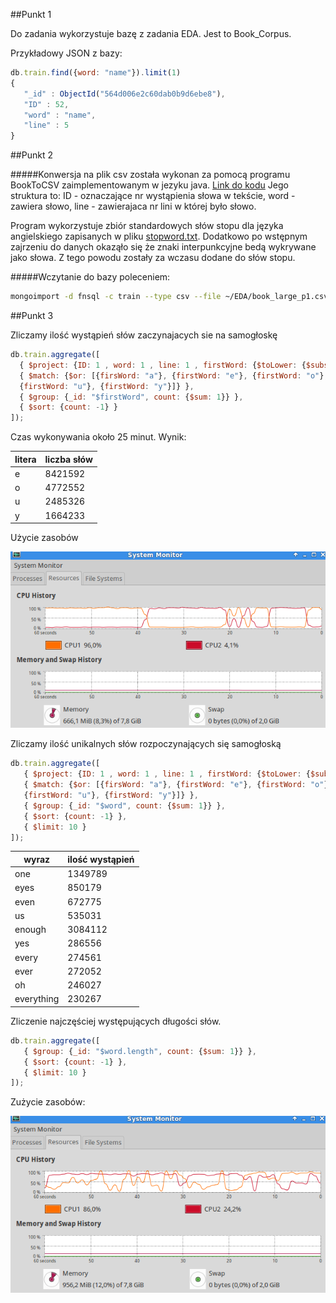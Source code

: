 ##Punkt 1

Do zadania wykorzystuje bazę z zadania EDA. Jest to Book_Corpus.

Przykładowy JSON z bazy:

```js
db.train.find({word: "name"}).limit(1)
{ 
   "_id" : ObjectId("564d006e2c60dab0b9d6ebe8"),
   "ID" : 52,
   "word" : "name",
   "line" : 5
}
```

##Punkt 2

#####Konwersja na plik csv została wykonan za pomocą programu BookToCSV zaimplementowanym w jezyku java. [Link do kodu](https://github.com/rjasinski/nosql/blob/master/EDA/BookToCSV.java)
Jego struktura to: ID - oznaczające nr wystąpienia słowa w tekście, word - zawiera słowo, line - zawierajaca nr lini w której było słowo.

Program wykorzystuje zbiór standardowych słów stopu dla języka angielskiego zapisanych w pliku [stopword.txt](https://github.com/rjasinski/nosql/blob/master/EDA/stopword.txt). Dodatkowo po wstępnym zajrzeniu do danych okaząło się że znaki interpunkcyjne bedą wykrywane jako słowa. Z tego powodu zostały za wczasu dodane do słów stopu.

#####Wczytanie do bazy poleceniem:

```sh
mongoimport -d fnsql -c train --type csv --file ~/EDA/book_large_p1.csv --headerline
```

##Punkt 3

Zliczamy ilość wystąpień słów zaczynajacych sie na samogłoskę

```js 
db.train.aggregate([
  { $project: {ID: 1 , word: 1 , line: 1 , firstWord: {$toLower: {$substr: ["$word", 0, 1 ]}}} },
  { $match: {$or: [{firsWord: "a"}, {firstWord: "e"}, {firstWord: "o"},
  {firstWord: "u"}, {firstWord: "y"}]} },
  { $group: {_id: "$firstWord", count: {$sum: 1}} },
  { $sort: {count: -1} }
]);
```
Czas wykonywania około 25 minut. Wynik:

| litera | liczba słów |
|--------|-------------|
| e | 8421592 |
| o | 4772552 |
| u | 2485326 |
| y | 1664233 |

Użycie zasobów

![Wykres pamięci](https://github.com/rjasinski/nosql/blob/master/AGREGATION/Screenshot_agregation1.png)

Zliczamy ilość unikalnych słów rozpoczynających się samogłoską

```js
db.train.aggregate([
   { $project: {ID: 1 , word: 1 , line: 1 , firstWord: {$toLower: {$substr: ["$word", 0, 1 ]}}} },
   { $match: {$or: [{firsWord: "a"}, {firstWord: "e"}, {firstWord: "o"},
   {firstWord: "u"}, {firstWord: "y"}]} },
   { $group: {_id: "$word", count: {$sum: 1}} },
   { $sort: {count: -1} },
   { $limit: 10 }
]);
```

| wyraz | ilość wystąpień |
|-------|-----------------|
| one | 1349789 |
| eyes | 850179 |
| even | 672775 |
| us | 535031 |
| enough | 3084112 |
| yes | 286556 |
| every | 274561 |
| ever | 272052 |
| oh | 246027 |
| everything | 230267 |

Zliczenie najczęściej występujących długości słów.

```js
db.train.aggregate([
   { $group: {_id: "$word.length", count: {$sum: 1}} },
   { $sort: {count: -1} },
   { $limit: 10 }
]);
```

Zużycie zasobów:

![Wykres pamięci](https://github.com/rjasinski/nosql/blob/master/AGREGATION/Screenshot_agregation3.png)
